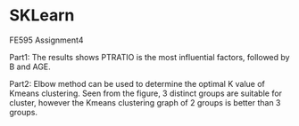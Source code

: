 # SKLearn
FE595 Assignment4

Part1: The results shows PTRATIO is the most influential factors, followed by B and AGE.

Part2: Elbow method can be used to determine the optimal K value of Kmeans clustering. Seen from the figure, 3 distinct groups are suitable for cluster, however the Kmeans clustering graph of 2 groups is better than 3 groups.

